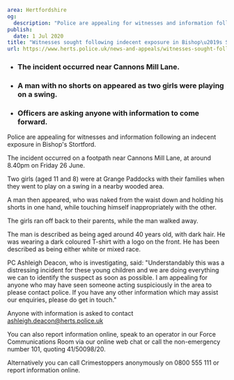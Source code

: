 ```yaml
area: Hertfordshire
og:
  description: "Police are appealing for witnesses and information following an indecent exposure in Bishop\u2019s Stortford."
publish:
  date: 1 Jul 2020
title: "Witnesses sought following indecent exposure in Bishop\u2019s Stortford"
url: https://www.herts.police.uk/news-and-appeals/witnesses-sought-following-indecent-exposure-in-bishops-stortford-0288
```

* ### The incident occurred near Cannons Mill Lane.

 * ### A man with no shorts on appeared as two girls were playing on a swing.

 * ### Officers are asking anyone with information to come forward.

Police are appealing for witnesses and information following an indecent exposure in Bishop's Stortford.

The incident occurred on a footpath near Cannons Mill Lane, at around 8.40pm on Friday 26 June.

Two girls (aged 11 and 8) were at Grange Paddocks with their families when they went to play on a swing in a nearby wooded area.

A man then appeared, who was naked from the waist down and holding his shorts in one hand, while touching himself inappropriately with the other.

The girls ran off back to their parents, while the man walked away.

The man is described as being aged around 40 years old, with dark hair. He was wearing a dark coloured T-shirt with a logo on the front. He has been described as being either white or mixed race.

PC Ashleigh Deacon, who is investigating, said: "Understandably this was a distressing incident for these young children and we are doing everything we can to identify the suspect as soon as possible. I am appealing for anyone who may have seen someone acting suspiciously in the area to please contact police. If you have any other information which may assist our enquiries, please do get in touch."

Anyone with information is asked to contact ashleigh.deacon@herts.police.uk

You can also report information online, speak to an operator in our Force Communications Room via our online web chat or call the non-emergency number 101, quoting 41/50098/20.

Alternatively you can call Crimestoppers anonymously on 0800 555 111 or report information online.
